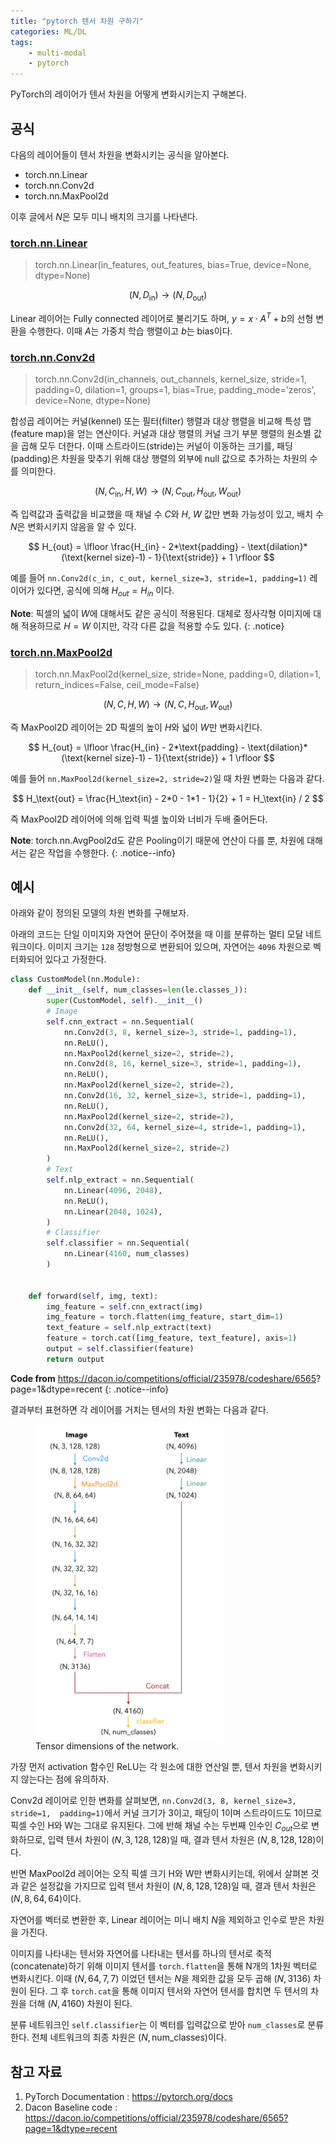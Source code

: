 ```yaml
---
title: "pytorch 텐서 차원 구하기"
categories: ML/DL
tags:
    - multi-modal
    - pytorch
---
```



PyTorch의 레이어가 텐서 차원을 어떻게 변화시키는지 구해본다.

## 공식

다음의 레이어들이 텐서 차원을 변화시키는 공식을 알아본다.
- torch.nn.Linear
- torch.nn.Conv2d
- torch.nn.MaxPool2d

이후 글에서 $N$은 모두 미니 배치의 크기를 나타낸다.

### [torch.nn.Linear](https://pytorch.org/docs/stable/generated/torch.nn.Linear.html?highlight=nn+linear#torch.nn.Linear)

> torch.nn.Linear(in_features, out_features, bias=True, device=None, dtype=None)

$$
(N, D_\text{in})
\longrightarrow 
(N, D_\text{out})
$$

Linear 레이어는 Fully connected 레이어로 불리기도 하며, $y = x \cdot A^{T} + b$의 선형 변환을 
수행한다. 이때 $A$는 가중치 학습 행렬이고 $b$는 bias이다. 

### [torch.nn.Conv2d](https://pytorch.org/docs/stable/generated/torch.nn.Conv2d.html?highlight=conv2d#torch.nn.Conv2d)

> torch.nn.Conv2d(in_channels, out_channels, kernel_size, stride=1, padding=0, dilation=1, groups=1, bias=True, padding_mode='zeros', device=None, dtype=None)

합성곱 레이어는 커널(kennel) 또는 필터(filter) 행렬과 대상 행렬을 비교해 특성 맵(feature map)을 
얻는 연산이다. 커널과 대상 행렬의 커널 크기 부분 행렬의 원소별 값을 곱해 모두 더한다. 
이때 스트라이드(stride)는 커널이 이동하는 크기를, 패딩(padding)은 차원을 맞추기 위해 대상 행렬의 외부에 null 값으로 
추가하는 차원의 수를 의미한다.

$$
(N, C_\text{in}, H, W)
\longrightarrow 
(N, C_\text{out}, H_\text{out}, W_\text{out})
$$

즉 입력값과 출력값을 비교했을 때 채널 수 $C$와 $H$, $W$ 값만 변화 가능성이 있고, 
배치 수 $N$은 변화시키지 않음을 알 수 있다. 

$$
H_{out} = \lfloor \frac{H_{in} - 2*\text{padding} - \text{dilation}*
(\text{kernel size}-1) - 1}{\text{stride}} + 1  \rfloor
$$

예를 들어 `nn.Conv2d(c_in, c_out, kernel_size=3, stride=1, padding=1)` 레이어가 있다면, 
공식에 의해 $H_{out} = H_{in}$ 이다.

**Note**: 픽셀의 넓이 $W$에 대해서도 같은 공식이 적용된다. 대체로 정사각형 이미지에 대해 적용하므로 $H=W$ 이지만,
각각 다른 값을 적용할 수도 있다.
{: .notice}

### [torch.nn.MaxPool2d](https://pytorch.org/docs/stable/generated/torch.nn.MaxPool2d.html?highlight=nn+maxpool2d#torch.nn.MaxPool2d)

> torch.nn.MaxPool2d(kernel_size, stride=None, padding=0, dilation=1, return_indices=False, ceil_mode=False)

$$
(N, C, H, W)
\longrightarrow
(N, C, H_\text{out}, W_\text{out})
$$

즉 MaxPool2D 레이어는 2D 픽셀의 높이 $H$와 넓이 $W$만 변화시킨다. 

$$
H_{out} = \lfloor \frac{H_{in} - 2*\text{padding} - \text{dilation}*
(\text{kernel size}-1) - 1}{\text{stride}} + 1  \rfloor
$$

예를 들어 `nn.MaxPool2d(kernel_size=2, stride=2)`일 때 차원 변화는 다음과 같다. 

$$
H_\text{out} = \frac{H_\text{in} - 2*0 - 1*1 - 1}{2} + 1 = H_\text{in} / 2
$$

즉 MaxPool2D 레이어에 의해 입력 픽셀 높이와 너비가 두배 줄어든다.

**Note**: torch.nn.AvgPool2d도 같은 Pooling이기 때문에 연산이 다를 뿐, 차원에 대해서는 같은 작업을 수행한다.
{: .notice--info}

## 예시

아래와 같이 정의된 모델의 차원 변화를 구해보자.

아래의 코드는 단일 이미지와 자연어 문단이 주어졌을 때 이를 분류하는 멀티 모달 네트워크이다. 
이미지 크기는 `128` 정방형으로 변환되어 있으며, 자연어는 `4096` 차원으로 벡터화되어 있다고 가정한다.

```python
class CustomModel(nn.Module):
    def __init__(self, num_classes=len(le.classes_)):
        super(CustomModel, self).__init__()
        # Image
        self.cnn_extract = nn.Sequential(
            nn.Conv2d(3, 8, kernel_size=3, stride=1, padding=1),
            nn.ReLU(),
            nn.MaxPool2d(kernel_size=2, stride=2),
            nn.Conv2d(8, 16, kernel_size=3, stride=1, padding=1),
            nn.ReLU(),
            nn.MaxPool2d(kernel_size=2, stride=2),
            nn.Conv2d(16, 32, kernel_size=3, stride=1, padding=1),
            nn.ReLU(),
            nn.MaxPool2d(kernel_size=2, stride=2),
            nn.Conv2d(32, 64, kernel_size=4, stride=1, padding=1),
            nn.ReLU(),
            nn.MaxPool2d(kernel_size=2, stride=2)
        )
        # Text
        self.nlp_extract = nn.Sequential(
            nn.Linear(4096, 2048),
            nn.ReLU(),
            nn.Linear(2048, 1024),
        )
        # Classifier
        self.classifier = nn.Sequential(
            nn.Linear(4160, num_classes)
        )
            

    def forward(self, img, text):
        img_feature = self.cnn_extract(img)
        img_feature = torch.flatten(img_feature, start_dim=1)
        text_feature = self.nlp_extract(text)
        feature = torch.cat([img_feature, text_feature], axis=1)
        output = self.classifier(feature)
        return output
```

**Code from** https://dacon.io/competitions/official/235978/codeshare/6565?
page=1&dtype=recent
{: .notice--info}

결과부터 표현하면 각 레이어를 거치는 텐서의 차원 변화는 다음과 같다.

<figure style="width: 300px" class="align-center">
  <img src="/imgs/post-imgs/ml-dimensions.png" alt="">
  <figcaption>Tensor dimensions of the network.</figcaption>
</figure> 

가장 먼저 activation 함수인 ReLU는 각 원소에 대한 연산일 뿐, 텐서 차원을 변화시키지 않는다는 점에 유의하자.

Conv2d 레이어로 인한 변화를 살펴보면, `nn.Conv2d(3, 8, kernel_size=3, stride=1, 
padding=1)`에서 커널 크기가 3이고, 패딩이 1이며 스트라이드도 1이므로 픽셀 수인 H와 W는 그대로 
유지된다. 그에 반해 채널 수는 두번째 인수인 $C_{out}$으로 변화하므로, 입력 텐서 차원이 $(N, 3, 128, 128)$일 때,
결과 텐서 차원은 $(N, 8, 128, 128)$이다.

반면 MaxPool2d 레이어는 오직 픽셀 크기 H와 W만 변화시키는데, 위에서 살펴본 것과 같은 설정값을 가지므로
입력 텐서 차원이 $(N, 8, 128, 128)$일 때, 결과 텐서 차원은 $(N, 8, 64, 64)$이다.

자연어를 벡터로 변환한 후, Linear 레이어는 미니 배치 $N$을 제외하고 인수로 받은 차원을 가진다.

이미지를 나타내는 텐서와 자연어를 나타내는 텐서를 하나의 텐서로 축적(concatenate)하기 위해 
이미지 텐서를 `torch.flatten`을 통해 N개의 1차원 벡터로 변화시킨다. 이때 $(N, 64, 7, 7)$ 이었던 
텐서는 $N$을 제외한 값을 모두 곱해 $(N, 3136)$ 차원이 된다. 그 후 `torch.cat`을 통해 이미지 텐서와
자연어 텐서를 합치면 두 텐서의 차원을 더해 $(N,4160)$ 차원이 된다.

분류 네트워크인 `self.classifier`는 이 벡터를 입력값으로 받아 `num_classes`로 분류한다. 
전체 네트워크의 최종 차원은 $(N, \text{num_classes})$이다.


## 참고 자료
1. PyTorch Documentation : https://pytorch.org/docs
2. Dacon Baseline code : https://dacon.io/competitions/official/235978/codeshare/6565?page=1&dtype=recent